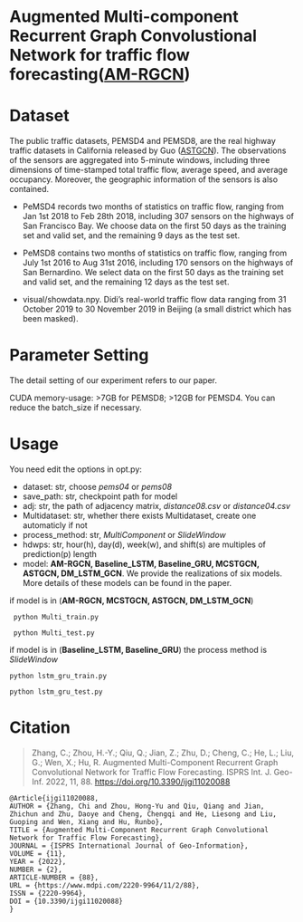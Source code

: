 # Augmented Multi-component Recurrent Graph Convolustional Network for traffic flow forecasting([AM-RGCN](https://www.mdpi.com/2220-9964/11/2/88))

# Dataset
The public traffic datasets, PEMSD4 and PEMSD8, are the real highway traffic datasets in California released by Guo ([ASTGCN](https://github.com/wanhuaiyu/ASTGCN/blob/master/papers/2019%20AAAI_Attention%20Based%20Spatial-Temporal%20Graph%20Convolutional%20Networks%20for%20Traffic%20Flow%20Forecasting.pdf)). 
The observations of the sensors are aggregated into 5-minute windows, including three dimensions of time-stamped total traffic flow, average speed, and average occupancy. 
Moreover, the geographic information of the sensors is also contained. 

- PeMSD4 records two months of statistics on traffic flow, ranging from Jan 1st 2018 to Feb 28th 2018, including 307 sensors on the highways of San Francisco Bay.
We choose data on the first 50 days as the training set and valid set, and the remaining 9 days as the test set. 
- PeMSD8 contains two months of statistics on traffic flow, ranging from July 1st 2016 to Aug 31st 2016, including 170 sensors on the highways of San Bernardino. 
We select data on the first 50 days as the training set and valid set, and the remaining 12 days as the test set. 

- visual/showdata.npy. Didi’s real-world traffic flow data ranging from 31 October 2019 to 30 November 2019 in Beijing (a small district which has been masked).

# Parameter Setting
The detail setting of our experiment refers to our paper. 


CUDA memory-usage: >7GB for PEMSD8; >12GB for PEMSD4. You can reduce the batch_size if necessary.


# Usage
You need edit the options in opt.py:
 - dataset: str, choose *pems04* or *pems08*
 - save_path: str, checkpoint path for model
 - adj: str, the path of adjacency matrix, *distance08.csv* or *distance04.csv*
 - Multidataset: str,  whether there exists Multidataset, create one automaticly if not
 - process_method: str, *MultiComponent* or *SlideWindow*
 - hdwps: str, hour(h), day(d), week(w), and shift(s) are multiples of prediction(p) length
 - model:  **AM-RGCN, Baseline_LSTM, Baseline_GRU, MCSTGCN, ASTGCN, DM_LSTM_GCN**. We provide the realizations of six models. More details of these models can be found in the paper.
 
 if model is in (**AM-RGCN, MCSTGCN, ASTGCN, DM_LSTM_GCN**)
 
```
 python Multi_train.py
 
 python Multi_test.py
```

 if model is in (**Baseline_LSTM, Baseline_GRU**) the process method is *SlideWindow*
 ```
 python lstm_gru_train.py
 
 python lstm_gru_test.py
 ```
 
 # Citation
> Zhang, C.; Zhou, H.-Y.; Qiu, Q.; Jian, Z.; Zhu, D.; Cheng, C.; He, L.; Liu, G.; Wen, X.; Hu, R. Augmented Multi-Component Recurrent Graph Convolutional Network for Traffic Flow Forecasting. ISPRS Int. J. Geo-Inf. 2022, 11, 88. https://doi.org/10.3390/ijgi11020088

 ```
 @Article{ijgi11020088,
AUTHOR = {Zhang, Chi and Zhou, Hong-Yu and Qiu, Qiang and Jian, Zhichun and Zhu, Daoye and Cheng, Chengqi and He, Liesong and Liu, Guoping and Wen, Xiang and Hu, Runbo},
TITLE = {Augmented Multi-Component Recurrent Graph Convolutional Network for Traffic Flow Forecasting},
JOURNAL = {ISPRS International Journal of Geo-Information},
VOLUME = {11},
YEAR = {2022},
NUMBER = {2},
ARTICLE-NUMBER = {88},
URL = {https://www.mdpi.com/2220-9964/11/2/88},
ISSN = {2220-9964},
DOI = {10.3390/ijgi11020088}
}
 ```
